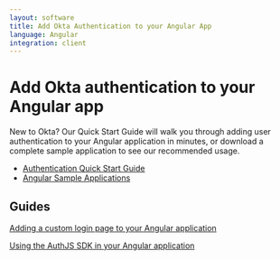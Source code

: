 ```yaml
---
layout: software
title: Add Okta Authentication to your Angular App
language: Angular
integration: client
---
```


# Add Okta authentication to your Angular app

New to Okta? Our Quick Start Guide will walk you through adding user authentication to your Angular application in minutes, or download a complete sample application to see our recommended usage.

<ul class='code-list'>
  <li>
    <a href='/quickstart/#/angular/nodejs/generic' class='code-button inverse' data-proofer-ignore>
      <span class='code-icon launch-16'></span><span>Authentication Quick Start Guide</span>
    </a>
  </li>
  <li>
    <a href='https://github.com/okta/samples-js-angular' class='code-button'>
      <span class='fa fa-github'></span><span>Angular Sample Applications</span>
    </a>
  </li>
</ul>

## Guides

<p><a href='okta_angular_sign-in_widget'>Adding a custom login page to your Angular application</a></p>
<p><a href='okta_angular_auth_js'>Using the AuthJS SDK in your Angular application</a></p>
